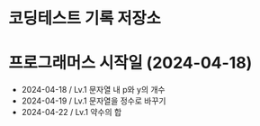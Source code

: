 # 코딩테스트 기록 저장소

# 프로그래머스 시작일 (2024-04-18)

- 2024-04-18 / Lv.1 문자열 내 p와 y의 개수
- 2024-04-19 / Lv.1 문자열을 정수로 바꾸기
- 2024-04-22 / Lv.1 약수의 합